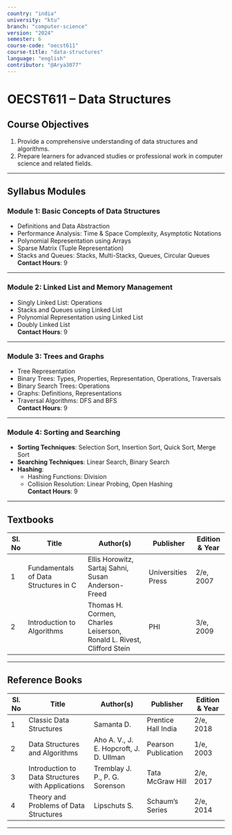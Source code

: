 ```yaml
---
country: "india"
university: "ktu"
branch: "computer-science"
version: "2024"
semester: 6
course-code: "oecst611"
course-title: "data-structures"
language: "english"
contributor: "@Arya3077"
---
```


# OECST611 – Data Structures

## Course Objectives

1. Provide a comprehensive understanding of data structures and algorithms.  
2. Prepare learners for advanced studies or professional work in computer science and related fields.

---

## Syllabus Modules

### Module 1: Basic Concepts of Data Structures

- Definitions and Data Abstraction  
- Performance Analysis: Time & Space Complexity, Asymptotic Notations  
- Polynomial Representation using Arrays  
- Sparse Matrix (Tuple Representation)  
- Stacks and Queues: Stacks, Multi-Stacks, Queues, Circular Queues  
**Contact Hours**: 9

---

### Module 2: Linked List and Memory Management

- Singly Linked List: Operations  
- Stacks and Queues using Linked List  
- Polynomial Representation using Linked List  
- Doubly Linked List  
**Contact Hours**: 9

---

### Module 3: Trees and Graphs

- Tree Representation  
- Binary Trees: Types, Properties, Representation, Operations, Traversals  
- Binary Search Trees: Operations  
- Graphs: Definitions, Representations  
- Traversal Algorithms: DFS and BFS  
**Contact Hours**: 9

---

### Module 4: Sorting and Searching

- **Sorting Techniques**: Selection Sort, Insertion Sort, Quick Sort, Merge Sort  
- **Searching Techniques**: Linear Search, Binary Search  
- **Hashing**:  
  - Hashing Functions: Division  
  - Collision Resolution: Linear Probing, Open Hashing  
**Contact Hours**: 9

---

## Textbooks

| Sl. No | Title | Author(s) | Publisher | Edition & Year |
|--------|-------|-----------|-----------|----------------|
| 1 | Fundamentals of Data Structures in C | Ellis Horowitz, Sartaj Sahni, Susan Anderson-Freed | Universities Press | 2/e, 2007 |
| 2 | Introduction to Algorithms | Thomas H. Cormen, Charles Leiserson, Ronald L. Rivest, Clifford Stein | PHI | 3/e, 2009 |

---

## Reference Books

| Sl. No | Title | Author(s) | Publisher | Edition & Year |
|--------|-------|-----------|-----------|----------------|
| 1 | Classic Data Structures | Samanta D. | Prentice Hall India | 2/e, 2018 |
| 2 | Data Structures and Algorithms | Aho A. V., J. E. Hopcroft, J. D. Ullman | Pearson Publication | 1/e, 2003 |
| 3 | Introduction to Data Structures with Applications | Tremblay J. P., P. G. Sorenson | Tata McGraw Hill | 2/e, 2017 |
| 4 | Theory and Problems of Data Structures | Lipschuts S. | Schaum’s Series | 2/e, 2014 |

---
